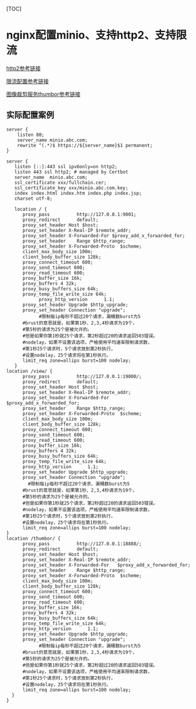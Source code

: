 [TOC]

# nginx配置minio、支持http2、支持限流

[http2参考链接](https://zhuanlan.zhihu.com/p/223304805#:~:text=%E5%8F%AA%E9%9C%80%E5%B0%86http2%E5%8F%82%E6%95%B0%E6%B7%BB%E5%8A%A0%E5%88%B0%E6%89%80%E6%9C%89LISTEN%E6%8C%87%E4%BB%A4%EF%BC%8C%E5%8D%B3%E5%8F%AF%E5%90%AF%E7%94%A8HTTP%2F2%E6%94%AF%E6%8C%81%EF%BC%8C%E5%A6%82%E4%B8%8B%E9%9D%A2%E7%9A%84%E5%B1%8F%E5%B9%95%E6%88%AA%E5%9B%BE%E6%89%80%E7%A4%BA%E3%80%82%20listen%20443,ssl%20http2%3B%20%E7%A4%BA%E4%BE%8B%E6%9C%8D%E5%8A%A1%E5%99%A8%E5%9D%97%E9%85%8D%E7%BD%AE%E5%A6%82%E4%B8%8B%E6%89%80%E7%A4%BA%E3%80%82)

[限流配置参考链接](https://zhuanlan.zhihu.com/p/130237695)

[图像裁剪服务thumbor参考链接](https://blog.xiaoz.org/archives/17804)

## 实际配置案例

```apl
server {
    listen 80;
    server_name minio.abc.com;
    rewrite ^(.*)$ https://${server_name}$1 permanent;
}

server {
   listen [::]:443 ssl ipv6only=on http2;
   listen 443 ssl http2; # managed by Certbot
   server_name  minio.abc.com;
   ssl_certificate xxx/fullchain.cer;
   ssl_certificate_key xxx/minio.abc.com.key;
   index index.html index.htm index.php index.jsp;
   charset utf-8;

   location / {
      proxy_pass          http://127.0.0.1:9001;
      proxy_redirect      default;
      proxy_set_header Host $host;
      proxy_set_header X-Real-IP $remote_addr;
      proxy_set_header X-Forwarded-For $proxy_add_x_forwarded_for;
      proxy_set_header    Range $http_range;
      proxy_set_header X-Forwarded-Proto  $scheme;
      client_max_body_size 100m;
      client_body_buffer_size 128k;
      proxy_connect_timeout 600;
      proxy_send_timeout 600;
      proxy_read_timeout 600;
      proxy_buffer_size 16k;
      proxy_buffers 4 32k;
      proxy_busy_buffers_size 64k;
      proxy_temp_file_write_size 64k;
			proxy_http_version      1.1;
      proxy_set_header Upgrade $http_upgrade;
      proxy_set_header Connection "upgrade";
			#限制每ip每秒不超过20个请求，漏桶数burst为5
      #brust的意思就是，如果第1秒、2,3,4秒请求为19个，
      #第5秒的请求为25个是被允许的。
      #但是如果你第1秒就25个请求，第2秒超过20的请求返回503错误。
      #nodelay，如果不设置该选项，严格使用平均速率限制请求数，
      #第1秒25个请求时，5个请求放到第2秒执行，
      #设置nodelay，25个请求将在第1秒执行。
      limit_req zone=allips burst=100 nodelay;
   }
location /view/ {
      proxy_pass          http://127.0.0.1:19000/;
      proxy_redirect      default;
      proxy_set_header Host $host;
      proxy_set_header X-Real-IP $remote_addr;
      proxy_set_header X-Forwarded-For 		      	   $proxy_add_x_forwarded_for;
      proxy_set_header    Range $http_range;
      proxy_set_header X-Forwarded-Proto  $scheme;
      client_max_body_size 100m;
      client_body_buffer_size 128k;
      proxy_connect_timeout 600;
      proxy_send_timeout 600;
      proxy_read_timeout 600;
      proxy_buffer_size 16k;
      proxy_buffers 4 32k;
      proxy_busy_buffers_size 64k;
      proxy_temp_file_write_size 64k;
      proxy_http_version      1.1;
      proxy_set_header Upgrade $http_upgrade;
      proxy_set_header Connection "upgrade";
 	    #限制每ip每秒不超过20个请求，漏桶数burst为5
      #brust的意思就是，如果第1秒、2,3,4秒请求为19个，
      #第5秒的请求为25个是被允许的。
      #但是如果你第1秒就25个请求，第2秒超过20的请求返回503错误。
      #nodelay，如果不设置该选项，严格使用平均速率限制请求数，
      #第1秒25个请求时，5个请求放到第2秒执行，
      #设置nodelay，25个请求将在第1秒执行。
      limit_req zone=allips burst=100 nodelay;
}
location /thumbor/ {
      proxy_pass          http://127.0.0.1:18888/;
      proxy_redirect      default;
      proxy_set_header Host $host;
      proxy_set_header X-Real-IP $remote_addr;
      proxy_set_header X-Forwarded-For   $proxy_add_x_forwarded_for;
      proxy_set_header    Range $http_range;
      proxy_set_header X-Forwarded-Proto  $scheme;
      client_max_body_size 100m;
      client_body_buffer_size 128k;
      proxy_connect_timeout 600;
      proxy_send_timeout 600;
      proxy_read_timeout 600;
      proxy_buffer_size 16k;
      proxy_buffers 4 32k;
      proxy_busy_buffers_size 64k;
      proxy_temp_file_write_size 64k;
      proxy_http_version      1.1;
      proxy_set_header Upgrade $http_upgrade;
      proxy_set_header Connection "upgrade";
			#限制每ip每秒不超过20个请求，漏桶数burst为5
      #brust的意思就是，如果第1秒、2,3,4秒请求为19个，
      #第5秒的请求为25个是被允许的。
      #但是如果你第1秒就25个请求，第2秒超过20的请求返回503错误。
      #nodelay，如果不设置该选项，严格使用平均速率限制请求数，
      #第1秒25个请求时，5个请求放到第2秒执行，
      #设置nodelay，25个请求将在第1秒执行。
      limit_req zone=allips burst=100 nodelay;
  }
}
```

